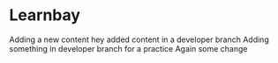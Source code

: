 # Learnbay
Adding a new content 
hey
added content in a developer branch 
Adding something in developer branch for a practice 
Again some change 
